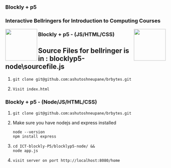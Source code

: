 

### Blockly + p5
### Interactive Bellringers for Introduction to Computing Courses

<img align="left" width="100" height="100" src="https://developers.google.com/static/blockly/images/logos/logo_standard.svg">
<img align="right" width="100" height="100" src="https://upload.wikimedia.org/wikipedia/commons/thumb/7/7e/Node.js_logo_2015.svg/2560px-Node.js_logo_2015.svg.png">

### Blockly + p5 - (JS/HTML/CSS)  

## Source Files for bellringer is in : blocklyp5-node\sourcefile.js

1.  
   ```
   git clone git@github.com:ashutoshneupane/brbytes.git
   ```
    
2. 
   ```
   Visit index.html
   ```

### Blockly + p5 - (Node/JS/HTML/CSS)

1.  
   ```
   git clone git@github.com:ashutoshneupane/brbytes.git
   ```
    
2. Make sure you have nodejs and express installed
   ```
   node --version
   npm install express 
   ```

3.  
   ```
   cd ICT-blockly-P5/blocklyp5-node/ &&
   node app.js
   ```

4. 
   ```
   visit server on port http://localhost:8080/home
   ```


